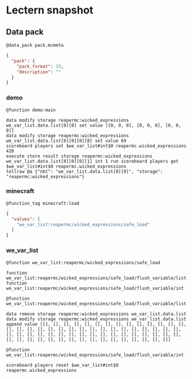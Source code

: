 # Lectern snapshot

## Data pack

`@data_pack pack.mcmeta`

```json
{
  "pack": {
    "pack_format": 15,
    "description": ""
  }
}
```

### demo

`@function demo:main`

```mcfunction
data modify storage reapermc:wicked_expressions we_var_list.data.list[0][0] set value [[0, 0, 0], [0, 0, 0], [0, 0, 0]]
data modify storage reapermc:wicked_expressions we_var_list.data.list[0][0][0][0] set value 69
scoreboard players set $we_var_list#int$0 reapermc.wicked_expressions 420
execute store result storage reapermc:wicked_expressions we_var_list.data.list[0][0][0][1] int 1 run scoreboard players get $we_var_list#int$0 reapermc.wicked_expressions
tellraw @a {"nbt": "we_var_list.data.list[0][0]", "storage": "reapermc:wicked_expressions"}
```

### minecraft

`@function_tag minecraft:load`

```json
{
  "values": [
    "we_var_list:reapermc/wicked_expressions/safe_load"
  ]
}
```

### we_var_list

`@function we_var_list:reapermc/wicked_expressions/safe_load`

```mcfunction
function we_var_list:reapermc/wicked_expressions/safe_load/flush_variable/list
function we_var_list:reapermc/wicked_expressions/safe_load/flush_variable/int
```

`@function we_var_list:reapermc/wicked_expressions/safe_load/flush_variable/list`

```mcfunction
data remove storage reapermc:wicked_expressions we_var_list.data.list
data modify storage reapermc:wicked_expressions we_var_list.data.list append value [[], [], [], [], [], [], [], [], [], [], [], [], [], [], [], [], [], [], [], [], [], [], [], [], [], [], [], [], [], [], [], [], [], [], [], [], [], [], [], [], [], [], [], [], [], [], [], [], [], [], [], [], [], [], [], [], [], [], [], [], [], [], [], []]
```

`@function we_var_list:reapermc/wicked_expressions/safe_load/flush_variable/int`

```mcfunction
scoreboard players reset $we_var_list#int$0 reapermc.wicked_expressions
```
